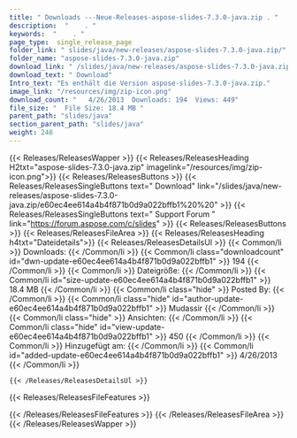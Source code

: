```yaml
---
title: " Downloads ---Neue-Releases-aspose-slides-7.3.0-java.zip . "
description:  "    . " 
keywords:  "    . " 
page_type:  single_release_page
folder_link: " slides/java/new-releases/aspose-slides-7.3.0-java.zip/"
folder_name: "aspose-slides-7.3.0-java.zip"
download_link: " /slides/java/new-releases/aspose-slides-7.3.0-java.zip/e60ec4ee614a4b4f871b0d9a022bffb1"
download_text: " Download"
Intro_text: "Es enthält die Version aspose-slides-7.3.0-java.zip."
image_link: "/resources/img/zip-icon.png"
download_count: "   4/26/2013  Downloads: 194  Views: 449"
file_size: "  File Size: 18.4 MB "
parent_path: "slides/java"
section_parent_path: "slides/java"
weight: 248
---
```


{{< Releases/ReleasesWapper >}}
  {{< Releases/ReleasesHeading H2txt="aspose-slides-7.3.0-java.zip" imagelink="/resources/img/zip-icon.png">}}
  {{< Releases/ReleasesButtons >}}
    {{< Releases/ReleasesSingleButtons text=" Download" link="/slides/java/new-releases/aspose-slides-7.3.0-java.zip/e60ec4ee614a4b4f871b0d9a022bffb1%20%20" >}}
    {{< Releases/ReleasesSingleButtons text=" Support Forum " link="https://forum.aspose.com/c/slides" >}}
  {{< Releases/ReleasesButtons >}}
  {{< Releases/ReleasesFileArea >}}
    {{< Releases/ReleasesHeading h4txt="Dateidetails">}}
    {{< Releases/ReleasesDetailsUl >}}
            {{< Common/li >}} Downloads: {{< /Common/li >}}
      {{< Common/li class="downloadcount" id="dwn-update-e60ec4ee614a4b4f871b0d9a022bffb1" >}} 194 {{< /Common/li >}}
      {{< Common/li >}} Dateigröße: {{< /Common/li >}}
      {{< Common/li id="size-update-e60ec4ee614a4b4f871b0d9a022bffb1" >}} 18.4 MB {{< /Common/li >}} 
      {{< Common/li  class="hide" >}} Posted By: {{< /Common/li >}} 
      {{< Common/li class="hide" id="author-update-e60ec4ee614a4b4f871b0d9a022bffb1" >}} Mudassir {{< /Common/li >}}
      {{< Common/li class="hide" >}} Ansichten: {{< /Common/li >}}
      {{< Common/li class="hide" id="view-update-e60ec4ee614a4b4f871b0d9a022bffb1" >}} 450 {{< /Common/li >}}
      {{< Common/li >}} Hinzugefügt am: {{< /Common/li >}}
      {{< Common/li id="added-update-e60ec4ee614a4b4f871b0d9a022bffb1" >}} 4/26/2013 {{< /Common/li >}} 

    {{< /Releases/ReleasesDetailsUl >}}

  {{< Releases/ReleasesFileFeatures >}}
      
  {{< /Releases/ReleasesFileFeatures >}}
 {{< /Releases/ReleasesFileArea >}}
{{< /Releases/ReleasesWapper >}}




